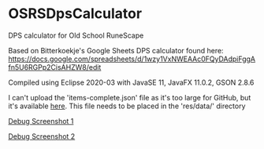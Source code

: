 # OSRSDpsCalculator
DPS calculator for Old School RuneScape

Based on Bitterkoekje's Google Sheets DPS calculator found here:
  https://docs.google.com/spreadsheets/d/1wzy1VxNWEAAc0FQyDAdpiFggAfn5U6RGPp2CisAHZW8/edit

Compiled using Eclipse 2020-03 with JavaSE 11, JavaFX 11.0.2, GSON 2.8.6

I can't upload the 'items-complete.json' file as it's too large for GitHub, but it's available [here](https://www.osrsbox.com/projects/osrsbox-db/). This file needs to be placed in the 'res/data/' directory

[Debug Screenshot 1](https://gyazo.com/0474d5887b08171a319888c124198862)

[Debug Screenshot 2](https://gyazo.com/1d7d7c1f984fa2173a4fb88fe9b03dfe)
